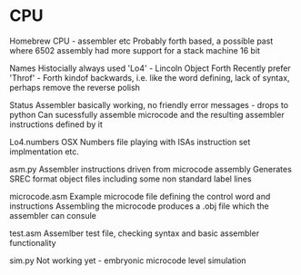 # CPU
Homebrew CPU - assembler etc
Probably forth based, a possible past where 6502 assembly had more support for a stack machine
16 bit


Names
  Histocially always used 'Lo4'    - Lincoln Object Forth
  Recently prefer 'Throf'          - Forth kindof backwards, i.e. like the word defining, lack of syntax, perhaps remove the reverse polish

Status
  Assembler basically working, no friendly error messages - drops to python
  Can sucessfully assemble microcode and the resulting assembler instructions defined by it


Lo4.numbers     OSX Numbers file playing with ISAs instruction set implmentation etc.

asm.py          Assembler instructions driven from microcode assembly
                Generates SREC format object files including some non standard label lines

microcode.asm   Example microcode file defining the control word and instructions
                Assembling the microcode produces a .obj file which the assembler can consule

test.asm        Assemlber test file, checking syntax and basic assembler functionality


sim.py          Not working yet - embryonic microcode level simulation
